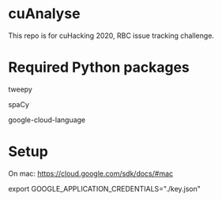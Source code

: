 # cuAnalyse

This repo is for cuHacking 2020, RBC issue tracking challenge.

# Required Python packages

tweepy

spaCy

google-cloud-language

# Setup

On mac: https://cloud.google.com/sdk/docs/#mac

export GOOGLE_APPLICATION_CREDENTIALS="./key.json"
